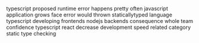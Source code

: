 typescript proposed runtime error happens pretty often javascript application grows face error would thrown staticallytyped language typescript developing frontends nodejs backends consequence whole team confidence typescript react decrease development speed related category static type checking